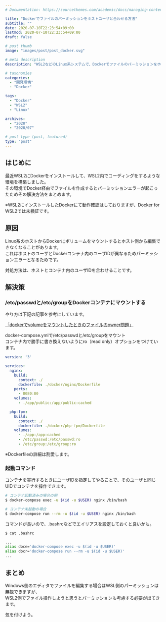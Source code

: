 ```yaml
---
# Documentation: https://sourcethemes.com/academic/docs/managing-content/

title: "Dockerでファイルのパーミッションをホストユーザと合わせる方法"
subtitle: ""
date: 2020-07-10T22:23:54+09:00
lastmod: 2020-07-10T22:23:54+09:00
draft: false

# post thumb
image: "images/post/post_docker.svg"

# meta description
description: "WSL2などのLinux系システムで、Dockerでファイルのパーミッションをホストユーザと合わせる方法を説明します。"

# taxonomies
categories: 
  - "開発環境"
  - "Docker"

tags:
  - "Docker"
  - "WSL2"
  - "Linux"

archives:
  - "2020"
  - "2020/07"

# post type (post, featured)
type: "post"
---
```


## はじめに

最近WSL2にDockerをインストールして、WSL2内でコーディングをするような環境を構築しました。  
その環境でDocker経由でファイルを作成するとパーミッションエラーが起こったためその解決方法をまとめます。

※WSL2にインストールしたDockerにて動作確認はしておりますが、Docker for WSL2では未検証です。

## 原因

Linux系のホストからDockerにボリュームをマウントするとホスト側から編集できなくなることがあります。  
これはホストのユーザとDockerコンテナ内のユーザIDが異なるためパーミッションエラーとなるためです。  

対処方法は、ホストとコンテナ内のユーザIDを合わせることです。

## 解決策

### /etc/passwdと/etc/groupをDockerコンテナにマウントする

やり方は下記の記事を参考にしています。

[「dockerでvolumeをマウントしたときのファイルのowner問題」](https://qiita.com/yohm/items/047b2e68d008ebb0f001)

docker-compose.ymlで/etc/passwdと/etc/groupをマウント  
コンテナ内で勝手に書き換えないようにro（read only）オプションをつけています。

```yaml
version: '3'

services:
  nginx:
    build:
      context: ./
      dockerfile: ./docker/nginx/Dockerfile
    ports:
      - 8080:80
    volumes:
      - ./app/public:/app/public:cached

  php-fpm:
    build:
      context: ./
      dockerfile: ./docker/php-fpm/Dockerfile
    volumes:
      - ./app:/app:cached
      - /etc/passwd:/etc/passwd:ro
      - /etc/group:/etc/group:ro
```

※Dockerfileの詳細は割愛します。

### 起動コマンド

コンテナを実行するときにユーザIDを指定してやることで、そのユーザと同じUIDでコンテナを操作できます。


```bash
# コンテナ起動済みの場合の例
$ docker-compose exec -u $(id -u $USER) nginx /bin/bash

# コンテナ未起動の場合
$ docker-compose run --rm -u $(id -u $USER) nginx /bin/bash
```

コマンドが長いので、.bashrcなどでエイリアスを設定しておくと良いかも。

```bash
$ cat .bashrc

...
alias doce='docker-compose exec -u $(id -u $USER)'
alias docr='docker-compose run --rm -u $(id -u $USER)'
...
```
## まとめ

Windows側のエディタでファイルを編集する場合はWSL側のパーミッションは無視できますが、  
WSL2側でファイル操作しようと思うとパーミッションも考慮する必要が出てきます。

気を付けよう。
